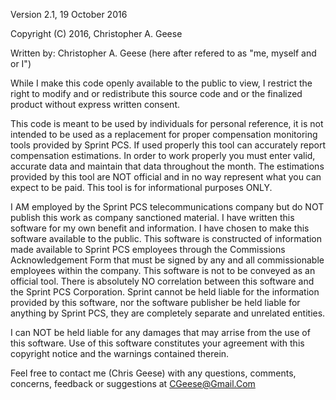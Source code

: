 Version 2.1, 19 October 2016

Copyright (C) 2016, Christopher A. Geese

Written by: Christopher A. Geese (here after refered to as "me, myself and or I")

While I make this code openly available to the public to view, I restrict the right to modify and or redistribute this source code and or the finalized product without express written consent.

This code is meant to be used by individuals for personal reference, it is not intended to be used as a replacement for proper compensation monitoring tools provided by Sprint PCS. If used properly this tool can accurately report compensation estimations. In order to work properly you must enter valid, accurate data and maintain that data throughout the month. The estimations provided by this tool are NOT official and in no way represent what you can expect to be paid. This tool is for informational purposes ONLY.

I AM employed by the Sprint PCS telecommunications company but do NOT publish this work as company sanctioned material. I have written this software for my own benefit and information. I have chosen to make this software available to the public. This software is constructed of information made available to Sprint PCS employees through the Commissions Acknowledgement Form that must be signed by any and all commissionable employees within the company. This software is not to be conveyed as an official tool. There is absolutely NO correlation between this software and the Sprint PCS Corporation. Sprint cannot be held liable for the information provided by this software, nor the software publisher be held liable for anything by Sprint PCS, they are completely separate and unrelated entities.

I can NOT be held liable for any damages that may arrise from the use of this software. Use of this software constitutes your agreement with this copyright notice and the warnings contained therein.

Feel free to contact me (Chris Geese) with any questions, comments, concerns, feedback or suggestions at
CGeese@Gmail.Com

